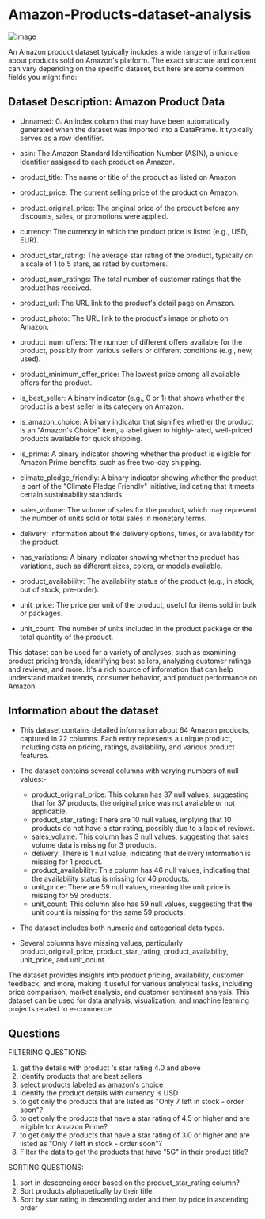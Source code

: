 # Amazon-Products-dataset-analysis

![image](https://github.com/user-attachments/assets/8a47e3ba-e9ef-4331-ba0d-14bb04c5d295)

An Amazon product dataset typically includes a wide range of information about products sold on Amazon's platform. The exact structure and content can vary depending on the specific dataset, but here are some common fields you might find:

## Dataset Description: Amazon Product Data

* Unnamed: 0: An index column that may have been automatically generated when the dataset was imported into a DataFrame. It typically serves as a row identifier.

* asin: The Amazon Standard Identification Number (ASIN), a unique identifier assigned to each product on Amazon.

* product_title: The name or title of the product as listed on Amazon.

* product_price: The current selling price of the product on Amazon.

* product_original_price: The original price of the product before any discounts, sales, or promotions were applied.

* currency: The currency in which the product price is listed (e.g., USD, EUR).

* product_star_rating: The average star rating of the product, typically on a scale of 1 to 5 stars, as rated by customers.

* product_num_ratings: The total number of customer ratings that the product has received.

* product_url: The URL link to the product's detail page on Amazon.

* product_photo: The URL link to the product's image or photo on Amazon.

* product_num_offers: The number of different offers available for the product, possibly from various sellers or different conditions (e.g., new, used).

* product_minimum_offer_price: The lowest price among all available offers for the product.

* is_best_seller: A binary indicator (e.g., 0 or 1) that shows whether the product is a best seller in its category on Amazon.

* is_amazon_choice: A binary indicator that signifies whether the product is an "Amazon's Choice" item, a label given to highly-rated, well-priced products available for quick shipping.

* is_prime: A binary indicator showing whether the product is eligible for Amazon Prime benefits, such as free two-day shipping.

* climate_pledge_friendly: A binary indicator showing whether the product is part of the "Climate Pledge Friendly" initiative, indicating that it meets certain sustainability standards.

* sales_volume: The volume of sales for the product, which may represent the number of units sold or total sales in monetary terms.

* delivery: Information about the delivery options, times, or availability for the product.

* has_variations: A binary indicator showing whether the product has variations, such as different sizes, colors, or models available.

* product_availability: The availability status of the product (e.g., in stock, out of stock, pre-order).

* unit_price: The price per unit of the product, useful for items sold in bulk or packages.

* unit_count: The number of units included in the product package or the total quantity of the product.

This dataset can be used for a variety of analyses, such as examining product pricing trends, identifying best sellers, analyzing customer ratings and reviews, and more. It's a rich source of information that can help understand market trends, consumer behavior, and product performance on Amazon.

## Information about the dataset

- This dataset contains detailed information about 64 Amazon products, captured in 22 columns. Each entry represents a 
   unique product, including data on pricing, ratings, availability, and various product features.

- The dataset contains several columns with varying numbers of null values:-
    * product_original_price: This column has 37 null values, suggesting that for 37 products, the original price was not 
      available or not applicable.
    * product_star_rating: There are 10 null values, implying that 10 products do not have a star rating, possibly due to a 
      lack of reviews.
    * sales_volume: This column has 3 null values, suggesting that sales volume data is missing for 3 products.
    * delivery: There is 1 null value, indicating that delivery information is missing for 1 product.
    * product_availability: This column has 46 null values, indicating that the availability status is missing for 46 
      products.
    * unit_price: There are 59 null values, meaning the unit price is missing for 59 products.
    * unit_count: This column also has 59 null values, suggesting that the unit count is missing for the same 59 products.

- The dataset includes both numeric and categorical data types.
  
- Several columns have missing values, particularly product_original_price, product_star_rating, product_availability, 
   unit_price, and unit_count.

The dataset provides insights into product pricing, availability, customer feedback, and more, making it useful for 
various analytical tasks, including price comparison, market analysis, and customer sentiment analysis.
This dataset can be used for data analysis, visualization, and machine learning projects related to e-commerce.

## Questions 

FILTERING QUESTIONS:

1. get the details with product 's star rating 4.0 and above
2. identify products that are best sellers
3. select products labeled as amazon's choice
4. identify the product details with currency is USD
5. to get only the products that are listed as "Only 7 left in stock - order soon"?
6. to get only the products that have a star rating of 4.5 or higher and are eligible for Amazon Prime?
7. to get only the products that have a star rating of 3.0 or higher and are listed as "Only 7 left in stock - order soon"?
8. Filter the data to get the products that have "5G" in their product title?

SORTING QUESTIONS:

1. sort in descending order based on the product_star_rating column?
2. Sort products alphabetically by their title.
3. Sort by star rating in descending order and then by price in ascending order

